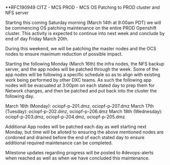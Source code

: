 **RFC190949 CITZ - MCS PROD - MCS OS Patching to PROD cluster and NFS server

Starting this coming Saturday morning (March 14th at 9:00am PDT) we will be commencing OS patching maintenance on the entire PROD Openshift cluster. This activity is expected to continue into next week and conclude by end of day Friday March 20th.

During this weekend, we will be patching the master nodes and the OCS nodes to ensure maximum reduction of possible impact.

Starting the following Monday (March 16th) the infra nodes, the NFS backup server, and the app nodes will be patched through the week.
Some of the app nodes will be following a specific schedule so as to align with existing work being performed by other DXC teams. As such the following app nodes will be evacuated at 3:00pm on each stated day to prep them for Network changes, and then be patched and put back into the cluster the following day.

March 16th (Monday): ociopf-p-201.dmz, ociopf-p-207.dmz
March 17th (Tuesday): ociopf-p-202.dmz, ociopf-p-206.dmz
March 18th (Wednesday): ociopf-p-203.dmz, ociopf-p-204.dmz, ociopf-p-205.dmz

Additional App nodes will be patched each day as well starting next Monday, but time will be alloted to ensuring the above mentioned nodes are cordoned and drained before the end of each stated day to ensure additional required maintenance can be completed.

Milestone updates regarding progress will be posted to #devops-alerts when reached as well as when we have concluded this maintenance.
